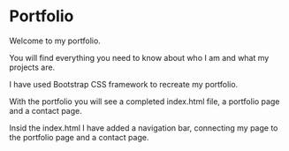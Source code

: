 # Portfolio
Welcome to my portfolio.

You will find everything you need to know about who I am and what my projects are.

I have used Bootstrap CSS framework to recreate my portfolio.

With the portfolio you will see a completed index.html file, a portfolio page and a contact page.

Insid the index.html I have added a navigation bar, connecting my page to the portfolio page and a contact page.
